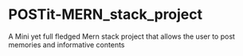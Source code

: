 # POSTit-MERN_stack_project
A Mini yet full fledged Mern stack project that allows the user to post memories and informative contents
